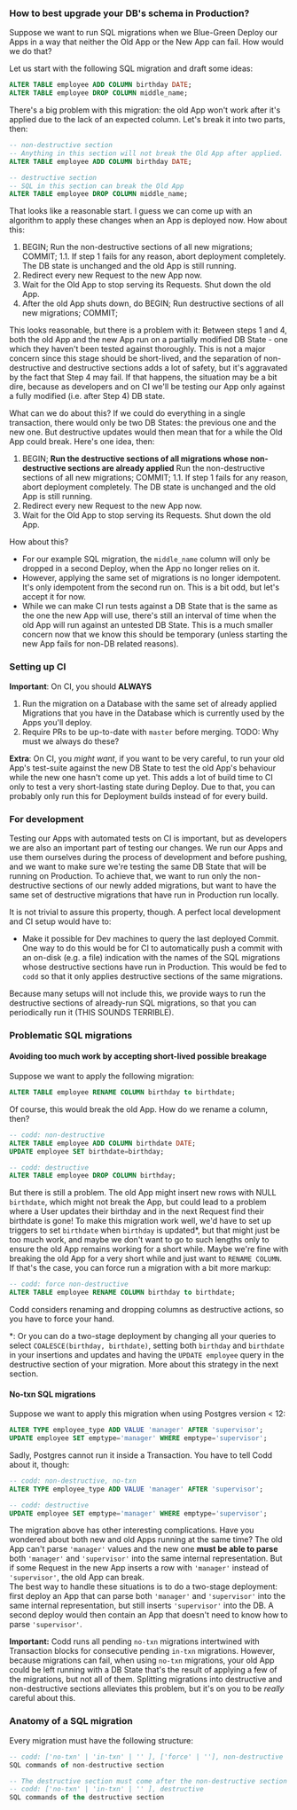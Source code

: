 ### How to best upgrade your DB's schema in Production?

Suppose we want to run SQL migrations when we Blue-Green Deploy our Apps in a way that neither the Old App or the New App can fail. How would we do that?

Let us start with the following SQL migration and draft some ideas:

```sql
ALTER TABLE employee ADD COLUMN birthday DATE;
ALTER TABLE employee DROP COLUMN middle_name;
```

There's a big problem with this migration: the old App won't work after it's applied due to the lack of an expected column. Let's break it into two parts, then:

```sql
-- non-destructive section
-- Anything in this section will not break the Old App after applied.
ALTER TABLE employee ADD COLUMN birthday DATE;

-- destructive section
-- SQL in this section can break the Old App
ALTER TABLE employee DROP COLUMN middle_name;
```

That looks like a reasonable start. I guess we can come up with an algorithm to apply these changes when an App is deployed now. How about this:

1. BEGIN; Run the non-destructive sections of all new migrations; COMMIT;
   1.1. If step 1 fails for any reason, abort deployment completely. The DB state is unchanged and the old App is still running.
2. Redirect every new Request to the new App now.
3. Wait for the Old App to stop serving its Requests. Shut down the old App.
4. After the old App shuts down, do BEGIN; Run destructive sections of all new migrations; COMMIT;

This looks reasonable, but there is a problem with it: Between steps 1 and 4, both the old App and the new App run on a partially modified DB State - one which they haven't been tested against thoroughly. This is not a major concern since this stage should be short-lived, and the separation of non-destructive and destructive sections adds a lot of safety, but it's aggravated by the fact that Step 4 may fail. If that happens, the situation may be a bit dire, because as developers and on CI we'll be testing our App only against a fully modified (i.e. after Step 4) DB state.

What can we do about this? If we could do everything in a single transaction, there would only be two DB States: the previous one and the new one. But destructive updates would then mean that for a while the Old App could break. Here's one idea, then:

1. BEGIN;
   **Run the destructive sections of all migrations whose non-destructive sections are already applied**
   Run the non-destructive sections of all new migrations;
   COMMIT;
   1.1. If step 1 fails for any reason, abort deployment completely. The DB state is unchanged and the old App is still running.
2. Redirect every new Request to the new App now.
3. Wait for the Old App to stop serving its Requests. Shut down the old App.
   
How about this?

- For our example SQL migration, the `middle_name` column will only be dropped in a second Deploy, when the App no longer relies on it.
- However, applying the same set of migrations is no longer idempotent. It's only idempotent from the second run on. This is a bit odd, but let's accept it for now.
- While we can make CI run tests against a DB State that is the same as the one the new App will use, there's still an interval of time when the old App will run against an untested DB State. This is a much smaller concern now that we know this should be temporary (unless starting the new App fails for non-DB related reasons).

### Setting up CI

**Important**: On CI, you should **ALWAYS**

1. Run the migration on a Database with the same set of already applied Migrations that you have in the Database which is currently used by the Apps you'll deploy.
2. Require PRs to be up-to-date with `master` before merging.
TODO: Why must we always do these?

**Extra**: On CI, you _might want_, if you want to be very careful, to run your old App's test-suite against the new DB State to test the old App's behaviour while the new one hasn't come up yet. This adds a lot of build time to CI only to test a very short-lasting state during Deploy. Due to that, you can probably only run this for Deployment builds instead of for every build.

### For development

Testing our Apps with automated tests on CI is important, but as developers we are also an important part of testing our changes. We run our Apps and use them ourselves during the process of development and before pushing, and we want to make sure we're testing the same DB State that will be running on Production.
To achieve that, we want to run only the non-destructive sections of our newly added migrations, but want to have the same set of destructive migrations that have run in Production run locally.

It is not trivial to assure this property, though. A perfect local development and CI setup would have to:

- Make it possible for Dev machines to query the last deployed Commit. One way to do this would be for CI to automatically push a commit with an on-disk (e.g. a file) indication with the names of the SQL migrations whose destructive sections have run in Production. This would be fed to `codd` so that it only applies destructive sections of the same migrations.

Because many setups will not include this, we provide ways to run the destructive sections of already-run SQL migrations, so that you can periodically run it (THIS SOUNDS TERRIBLE).

### Problematic SQL migrations

#### Avoiding too much work by accepting short-lived possible breakage

Suppose we want to apply the following migration:
```sql
ALTER TABLE employee RENAME COLUMN birthday to birthdate;
```

Of course, this would break the old App. How do we rename a column, then?

```sql
-- codd: non-destructive
ALTER TABLE employee ADD COLUMN birthdate DATE;
UPDATE employee SET birthdate=birthday;

-- codd: destructive
ALTER TABLE employee DROP COLUMN birthday;
```

But there is still a problem. The old App might insert new rows with NULL `birthdate`, which might not break the App, but could lead to a problem where a User updates their birthday and in the next Request find their birthdate is gone!
To make this migration work well, we'd have to set up triggers to set `birthdate` when `birthday` is updated*, but that might just be too much work, and maybe we don't want to go to such lengths only to ensure the old App remains working for a short while. Maybe we're fine with breaking the old App for a very short while and just want to `RENAME COLUMN`. If that's the case, you can force run a migration with a bit more markup:

```sql
-- codd: force non-destructive
ALTER TABLE employee RENAME COLUMN birthday to birthdate;
```

Codd considers renaming and dropping columns as destructive actions, so you have to force your hand.

*: Or you can do a two-stage deployment by changing all your queries to select `COALESCE(birthday, birthdate)`, setting both `birthday` and `birthdate` in your insertions and updates and having the `UPDATE employee` query in the destructive section of your migration. More about this strategy in the next section.

#### No-txn SQL migrations 

Suppose we want to apply this migration when using Postgres version < 12:

```sql
ALTER TYPE employee_type ADD VALUE 'manager' AFTER 'supervisor';
UPDATE employee SET emptype='manager' WHERE emptype='supervisor';
```

Sadly, Postgres cannot run it inside a Transaction. You have to tell Codd about it, though:

```sql
-- codd: non-destructive, no-txn
ALTER TYPE employee_type ADD VALUE 'manager' AFTER 'supervisor';

-- codd: destructive
UPDATE employee SET emptype='manager' WHERE emptype='supervisor';
```

The migration above has other interesting complications. Have you wondered about both new and old Apps running at the same time? The old App can't parse `'manager'` values and the new one **must be able to parse** both `'manager'` and `'supervisor'` into the same internal representation. But if some Request in the new App inserts a row with `'manager'` instead of `'supervisor'`, the old App can break.  
The best way to handle these situations is to do a two-stage deployment: first deploy an App that can parse both `'manager'` and `'supervisor'` into the same internal representation, but still inserts `'supervisor'` into the DB. A second deploy would then contain an App that doesn't need to know how to parse `'supervisor'`.

**Important:** Codd runs all pending `no-txn` migrations intertwined with Transaction blocks for consecutive pending `in-txn` migrations. However, because migrations can fail, when using `no-txn` migrations, your old App could be left running with a DB State that's the result of applying a few of the migrations, but not all of them. Splitting migrations into destructive and non-destructive sections alleviates this problem, but it's on you to be _really_ careful about this.

### Anatomy of a SQL migration

Every migration must have the following structure:

```sql
-- codd: ['no-txn' | 'in-txn' | '' ], ['force' | ''], non-destructive
SQL commands of non-destructive section

-- The destructive section must come after the non-destructive section and is optional
-- codd: ['no-txn' | 'in-txn' | '' ], destructive
SQL commands of the destructive section
```